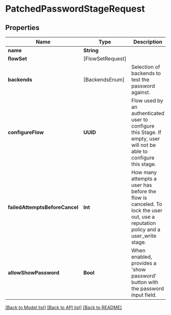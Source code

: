 # PatchedPasswordStageRequest

## Properties
Name | Type | Description | Notes
------------ | ------------- | ------------- | -------------
**name** | **String** |  | [optional] 
**flowSet** | [FlowSetRequest] |  | [optional] 
**backends** | [BackendsEnum] | Selection of backends to test the password against. | [optional] 
**configureFlow** | **UUID** | Flow used by an authenticated user to configure this Stage. If empty, user will not be able to configure this stage. | [optional] 
**failedAttemptsBeforeCancel** | **Int** | How many attempts a user has before the flow is canceled. To lock the user out, use a reputation policy and a user_write stage. | [optional] 
**allowShowPassword** | **Bool** | When enabled, provides a &#39;show password&#39; button with the password input field. | [optional] 

[[Back to Model list]](../README.md#documentation-for-models) [[Back to API list]](../README.md#documentation-for-api-endpoints) [[Back to README]](../README.md)


